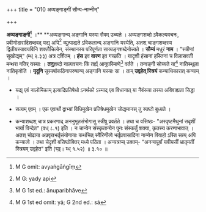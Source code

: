 +++
title = "010 अव्यङ्गाङ्गीं सौम्य-नाम्नीम्"

+++


**अव्यङ्गाङ्गीं**[^५१] ।** **अव्यङ्गान्य् अङ्गानि यस्या सैवम् उच्यते । अव्यङ्गशब्दो ऽवैकल्यवचनः, प्रवीणोदारादिशब्दवद् यद्य् अपि[^५२] व्युत्पाद्यते ऽविकलान्य् अङ्गानि यस्येति, अतश् चाङ्गशब्दस्य द्वितीयस्यावयविनि शक्तौचित्येन, संस्थानस्य परिपूर्णता साव्यङ्गशब्देनोच्यते । **सौम्यं** मधुरं **नाम** । "स्त्रीणां सुखोद्यम्" (म्ध् २.३३) अत्र दर्शितम् । **हंस** इव **वारण** इव गच्छति । यादृशी हंसानां हस्तिनां च विलासवती मन्थरा गतिर् यस्याः । **तनु**शब्दो नाल्पवचनः किं तर्ह्य् आनुपरिमाणे[^५३] वर्तते । तन्वङ्गी सोच्यते या[^५४] नातिस्थूला नातिकृशेति । **मृदूनि** सुस्पर्षाकठिनापरुषाण्य् अङ्गानि यस्याः सा । ताम् **उद्वहेत् स्त्रियं** कन्याधिकारात् कन्याम् । 


[^५४]:
     M G 1st ed omit: yā; G 2nd ed.: sā


[^५३]:
     M G 1st ed.: ānuparibhāve


[^५२]:
     M G: yady api


[^५१]:
     M G omit: avyaṅgāṅgīṃ

- यद्य् एवं नालोमिकाम् इत्यादिप्रतिषेधो ऽनर्थको ऽस्माद् एव विधानात् या नैवंरूपा तस्या अविवाह्यता सिद्धा । 

- सत्यम् एवम् । एक एवार्थो द्वाभ्यां विधिमुखेन प्रतिषेधमुखेन चोद्यमानस् तु स्पष्टो बुध्यते । 

- कन्याशब्दश् चात्र प्रकरणाद् अननुभूतसंभोगासु स्त्रीषु प्रवर्तते । तथा च वसिष्ठः- "अस्पृष्टमैथुनां सदृशीं भार्यां विन्देत" (वध् ८.१) इति । न चान्येन संस्कृतान्येन पुनः संस्कर्तुं शक्या, कृतस्य करणाभावात् । अतश् चोढाया अप्रवृत्तभर्तृसंयोगायाः कथंचित् स्वैरिणीत्वे भर्तृप्रवासादिना नान्येन विवाहो ऽस्ति सत्य् अपि कन्यात्वे । तथा चेदृशी वसिष्ठोक्तिर् मध्ये पठिता । अन्यत्राप्य् उक्तम्- "अनन्यपूर्वां यवीयसीं भ्रातृमतीं स्त्रियम् उद्वहेत" इति (च्ड़्। य्ध् १.५२) ॥ ३.१० ॥